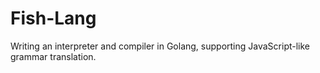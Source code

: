 # Fish-Lang
Writing an interpreter and compiler in Golang, supporting JavaScript-like grammar translation.
